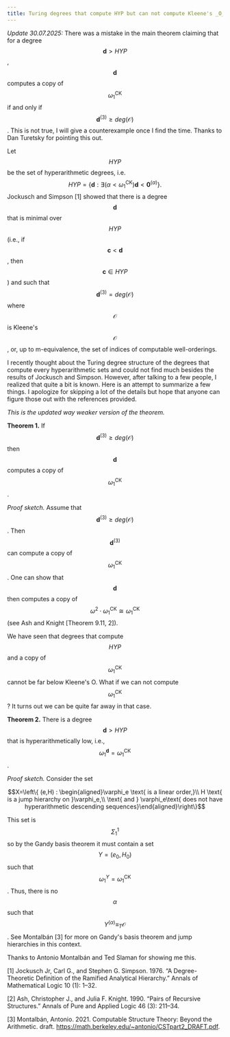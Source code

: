 ```yaml
---
title: Turing degrees that compute HYP but can not compute Kleene's _O_.
---
```


_Update 30.07.2025:_ There was a mistake in the main theorem claiming that for a degree $$\mathbf d >HYP$$, $$\mathbf d$$ computes a copy of $$\omega_1^{\mathrm{CK}}$$ if and only if $$\mathbf d^{(3)}\geq deg(\mathcal O)$$. This is not true, I will give a counterexample once I find the time. Thanks to Dan Turetsky for pointing this out.


Let $$HYP$$ be the set of hyperarithmetic degrees, i.e. $$HYP=\{ \mathbf d:\exists (\alpha<\omega_1^{\mathrm{CK}}) \mathbf d< \mathbf 0^{(\alpha)}\}.$$
Jockusch and Simpson [1] showed that there is a degree $$\mathbf d$$ that is minimal over $$HYP$$ (i.e., if $$\mathbf c<\mathbf d$$, then $$\mathbf c\in HYP$$) and such that $$\mathbf d^{(3)}=deg(\mathcal O)$$ where $$\mathcal O$$ is Kleene's $$\mathcal O$$, or, up to m-equivalence, the set of indices of computable well-orderings.

I recently thought about the Turing degree structure of the degrees that compute every hyperarithmetic sets and could not find much besides the results of Jockusch and Simpson. However, after talking to a few people, I realized that quite a bit is known. Here is an attempt to summarize a few things. I apologize for skipping a lot of the details but hope that anyone can figure those out with the references provided.

_This is the updated way weaker version of the theorem._

__Theorem 1.__  If $$\mathbf d^{(3)}\geq deg(\mathcal O)$$ then $$\mathbf d$$ computes a copy of $$\omega_1^{\mathrm{CK}}$$.

_Proof sketch._ Assume that $$\mathbf d^{(3)}\geq deg(\mathcal O)$$. Then $$\mathbf d^{(3)}$$ can compute a copy of $$\omega_1^{\mathrm{CK}}$$. One can show that $$\mathbf d$$ then computes a copy of $$\omega^2\cdot \omega_1^{\mathrm{CK}}\cong \omega_1^{\mathrm{CK}}$$ (see Ash and Knight [Theorem 9.11, 2]). 

We have seen that degrees that compute $$HYP$$ and a copy of $$\omega_1^{\mathrm{CK}}$$ cannot be far below Kleene's O. What if we can not compute $$\omega_1^{\mathrm{CK}}$$? It turns out we can be quite far away in that case.

__Theorem 2.__ There is a degree $$\mathbf d>HYP$$ that is hyperarithmetically low, i.e., $$\omega_1^{\mathbf d}=\omega_1^{\mathrm{CK}}$$.

_Proof sketch._ Consider the set 

$$X=\left\{ (e,H) : \begin{aligned}\varphi_e \text{ is a linear order,}\\  H \text{ is a jump hierarchy on }\varphi_e,\\ \text{ and } \varphi_e\text{ does not have hyperarithmetic descending sequences}\end{aligned}\right\}$$

This set is $$\Sigma^1_1$$ so by the Gandy basis theorem it must contain a set $$Y=(e_0,H_0)$$ such that $$\omega_1^{Y}=\omega_1^{\mathrm{CK}}$$. Thus, there is no $$\alpha$$ such that $$Y^{(\alpha)}\equiv_T \mathcal O$$. See Montalbán [3] for more on Gandy's basis theorem and jump hierarchies in this context.

Thanks to Antonio Montalbán and Ted Slaman for showing me this.

[1] Jockusch Jr, Carl G., and Stephen G. Simpson. 1976. “A Degree-Theoretic Definition of the Ramified Analytical Hierarchy.” Annals of Mathematical Logic 10 (1): 1–32.

[2] Ash, Christopher J., and Julia F. Knight. 1990. “Pairs of Recursive Structures.” Annals of Pure and Applied Logic 46 (3): 211–34.

[3] Montalbán, Antonio. 2021. Computable Structure Theory: Beyond the Arithmetic. draft. https://math.berkeley.edu/~antonio/CSTpart2_DRAFT.pdf.

